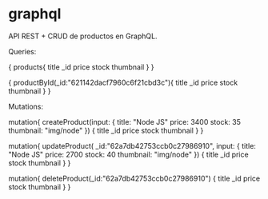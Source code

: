 # graphql

API REST + CRUD de productos en GraphQL.

Queries:

{
  products{
    title
    _id
    price
    stock
    thumbnail 
  }
}

{
  productById(_id:"621142dacf7960c6f21cbd3c"){
    title
    _id
    price
    stock
    thumbnail 
  }
}

Mutations: 

mutation{
  createProduct(input:
    {
    title: "Node JS"
    price: 3400
    stock: 35
    thumbnail: "img/node"
    }) {
    title
    _id
    price
    stock
    thumbnail 
  } 
}

mutation{
  updateProduct(
    _id:"62a7db42753ccb0c27986910",
    input:
    {
    title: "Node JS"
    price: 2700
    stock: 40
    thumbnail: "img/node"
    }) {
    title
    _id
    price
    stock
    thumbnail 
  } 
}

mutation{
  deleteProduct(_id:"62a7db42753ccb0c27986910") 
  {
    title
    _id
    price
    stock
    thumbnail 
  } 
}
